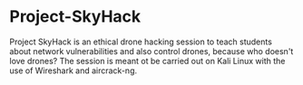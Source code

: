 # Project-SkyHack
Project SkyHack is an ethical drone hacking session to teach students about network vulnerabilities and also control drones, because who doesn't love drones?
The session is meant ot be carried out on Kali Linux with the use of Wireshark and aircrack-ng.
